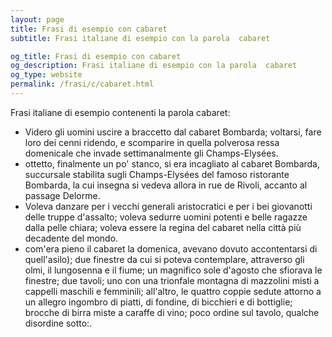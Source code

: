 ```yaml
---
layout: page
title: Frasi di esempio con cabaret 
subtitle: Frasi italiane di esempio con la parola  cabaret

og_title: Frasi di esempio con cabaret 
og_description: Frasi italiane di esempio con la parola  cabaret
og_type: website
permalink: /frasi/c/cabaret.html
---
```


Frasi italiane di esempio contenenti la parola cabaret:


- Videro gli uomini uscire a braccetto dal cabaret Bombarda; voltarsi, fare loro dei cenni ridendo, e scomparire in quella polverosa ressa domenicale che invade settimanalmente gli Champs-Elysées.
- ottetto, finalmente un po' stanco, si era incagliato al cabaret Bombarda, succursale stabilita sugli Champs-Elysées del famoso ristorante Bombarda, la cui insegna si vedeva allora in rue de Rivoli, accanto al passage Delorme.
- Voleva danzare per i vecchi generali aristocratici e per i bei giovanotti delle truppe d'assalto; voleva sedurre uomini potenti e belle ragazze dalla pelle chiara; voleva essere la regina del cabaret nella città più decadente del mondo.
- com'era pieno il cabaret la domenica, avevano dovuto accontentarsi di quell'asilo); due finestre da cui si poteva contemplare, attraverso gli olmi, il lungosenna e il fiume; un magnifico sole d'agosto che sfiorava le finestre; due tavoli; uno con una trionfale montagna di mazzolini misti a cappelli maschili e femminili; all'altro, le quattro coppie sedute attorno a un allegro ingombro di piatti, di fondine, di bicchieri e di bottiglie; brocche di birra miste a caraffe di vino; poco ordine sul tavolo, qualche disordine sotto:.
